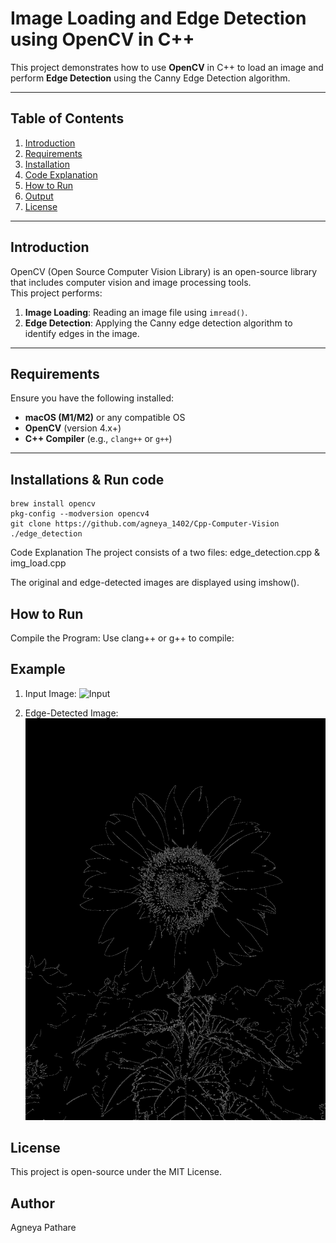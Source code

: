 # Image Loading and Edge Detection using OpenCV in C++

This project demonstrates how to use **OpenCV** in C++ to load an image and perform **Edge Detection** using the Canny Edge Detection algorithm.

---

## Table of Contents
1. [Introduction](#introduction)
2. [Requirements](#requirements)
3. [Installation](#installation)
4. [Code Explanation](#code-explanation)
5. [How to Run](#how-to-run)
6. [Output](#output)
7. [License](#license)

---

## Introduction
OpenCV (Open Source Computer Vision Library) is an open-source library that includes computer vision and image processing tools.  
This project performs:
1. **Image Loading**: Reading an image file using `imread()`.
2. **Edge Detection**: Applying the Canny edge detection algorithm to identify edges in the image.

---

## Requirements
Ensure you have the following installed:
- **macOS (M1/M2)** or any compatible OS
- **OpenCV** (version 4.x+)
- **C++ Compiler** (e.g., `clang++` or `g++`)

---







## Installations & Run code
 ```
brew install opencv
pkg-config --modversion opencv4
git clone https://github.com/agneya_1402/Cpp-Computer-Vision
./edge_detection
```



Code Explanation
The project consists of a two files: edge_detection.cpp & img_load.cpp

The original and edge-detected images are displayed using imshow().

## How to Run
Compile the Program: Use clang++ or g++ to compile:



## Example

1. Input Image: ![Input](https://github.com/agneya-1402/C-Computer-Vision/blob/main/%suflower.jpeg)

2. Edge-Detected Image: ![Output](https://github.com/agneya-1402/C-Computer-Vision/blob/main/%20.png)

## License
This project is open-source under the MIT License.

## Author
Agneya Pathare
